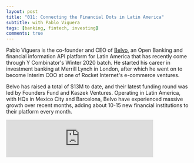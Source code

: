 ```yaml
---
layout: post
title: "011: Connecting the Financial Dots in Latin America"
subtitle: with Pablo Viguera
tags: [banking, fintech, investing]
comments: true
---
```


Pablo Viguera is the co-founder and CEO of [Belvo](https://www.belvo.com/), an Open Banking and financial information API platform for Latin America that has recently come through Y Combinator's Winter 2020 batch. He started his career in investment banking at Merrill Lynch in London, after which he went on to become Interim COO at one of Rocket Internet's e-commerce ventures.

Belvo has raised a total of $13M to date, and their latest funding round was led by Founders Fund and Kaszek Ventures. Operating in Latin America, with HQs in Mexico City and Barcelona, Belvo have experienced massive growth over recent months, adding about 10-15 new financial institutions to their platform every month.

<iframe src="https://anchor.fm/herethefuture/embed/episodes/011-Connecting-the-Financial-Dots-in-Latin-America---Pablo-Viguera-envn6g" height="102px" width="400px" frameborder="0" scrolling="no"></iframe>